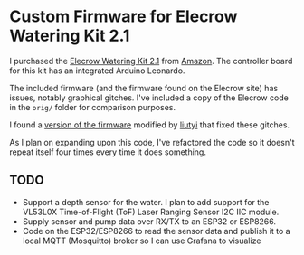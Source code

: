 # Custom Firmware for Elecrow Watering Kit 2.1

I purchased the [Elecrow Watering Kit 2.1](https://www.elecrow.com/arduino-automatic-smart-plant-watering-kit.html)
from [Amazon](https://www.amazon.com/Elecrow-Watering-Moisture-Gardening-Automatic/dp/B07LCNKC6N). 
The controller board for this kit has an integrated
Arduino Leonardo.

The included firmware (and the firmware found on the Elecrow site) has issues, notably graphical gitches. I've included a copy of the Elecrow code in the `orig/` folder for comparison purposes.

I found a [version of the firmware](https://github.com/liutyi/elecrow-watering-kit-2-li)
modified by [liutyi](https://wiki.liutyi.info/display/ARDUINO/Arduino+Automatic+Smart+Plant+Watering+Kit+2.0a) 
that fixed these gitches. 

As I plan on expanding upon this code, I've refactored the code so it doesn't repeat itself four times every time it does something.

TODO
---------
* Support a depth sensor for the water. I plan to add support for the VL53L0X Time-of-Flight (ToF) Laser Ranging Sensor I2C IIC module.
* Supply sensor and pump data over RX/TX to an ESP32 or ESP8266.
* Code on the ESP32/ESP8266 to read the sensor data and publish it to a local MQTT (Mosquitto) broker so I can use Grafana to visualize
